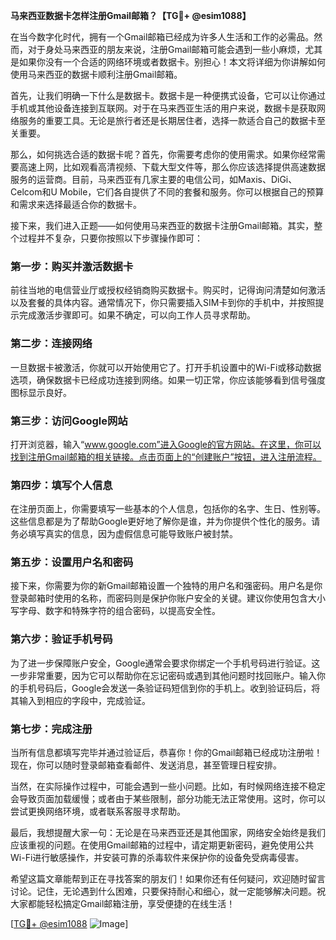 **马来西亚数据卡怎样注册Gmail邮箱？【TG💪+ @esim1088】**

在当今数字化时代，拥有一个Gmail邮箱已经成为许多人生活和工作的必需品。然而，对于身处马来西亚的朋友来说，注册Gmail邮箱可能会遇到一些小麻烦，尤其是如果你没有一个合适的网络环境或者数据卡。别担心！本文将详细为你讲解如何使用马来西亚的数据卡顺利注册Gmail邮箱。

首先，让我们明确一下什么是数据卡。数据卡是一种便携式设备，它可以让你通过手机或其他设备连接到互联网。对于在马来西亚生活的用户来说，数据卡是获取网络服务的重要工具。无论是旅行者还是长期居住者，选择一款适合自己的数据卡至关重要。

那么，如何挑选合适的数据卡呢？首先，你需要考虑你的使用需求。如果你经常需要高速上网，比如观看高清视频、下载大型文件等，那么你应该选择提供高速数据服务的运营商。目前，马来西亚有几家主要的电信公司，如Maxis、DiGi、Celcom和U Mobile，它们各自提供了不同的套餐和服务。你可以根据自己的预算和需求来选择最适合你的数据卡。

接下来，我们进入正题——如何使用马来西亚的数据卡注册Gmail邮箱。其实，整个过程并不复杂，只要你按照以下步骤操作即可：

### 第一步：购买并激活数据卡

前往当地的电信营业厅或授权经销商购买数据卡。购买时，记得询问清楚如何激活以及套餐的具体内容。通常情况下，你只需要插入SIM卡到你的手机中，并按照提示完成激活步骤即可。如果不确定，可以向工作人员寻求帮助。

### 第二步：连接网络

一旦数据卡被激活，你就可以开始使用它了。打开手机设置中的Wi-Fi或移动数据选项，确保数据卡已经成功连接到网络。如果一切正常，你应该能够看到信号强度图标显示良好。

### 第三步：访问Google网站

打开浏览器，输入“www.google.com”进入Google的官方网站。在这里，你可以找到注册Gmail邮箱的相关链接。点击页面上的“创建账户”按钮，进入注册流程。

### 第四步：填写个人信息

在注册页面上，你需要填写一些基本的个人信息，包括你的名字、生日、性别等。这些信息都是为了帮助Google更好地了解你是谁，并为你提供个性化的服务。请务必填写真实的信息，因为虚假信息可能导致账户被封禁。

### 第五步：设置用户名和密码

接下来，你需要为你的新Gmail邮箱设置一个独特的用户名和强密码。用户名是你登录邮箱时使用的名称，而密码则是保护你账户安全的关键。建议你使用包含大小写字母、数字和特殊字符的组合密码，以提高安全性。

### 第六步：验证手机号码

为了进一步保障账户安全，Google通常会要求你绑定一个手机号码进行验证。这一步非常重要，因为它可以帮助你在忘记密码或遇到其他问题时找回账户。输入你的手机号码后，Google会发送一条验证码短信到你的手机上。收到验证码后，将其输入到相应的字段中，完成验证。

### 第七步：完成注册

当所有信息都填写完毕并通过验证后，恭喜你！你的Gmail邮箱已经成功注册啦！现在，你可以随时登录邮箱查看邮件、发送消息，甚至管理日程安排。

当然，在实际操作过程中，可能会遇到一些小问题。比如，有时候网络连接不稳定会导致页面加载缓慢；或者由于某些限制，部分功能无法正常使用。这时，你可以尝试更换网络环境，或者联系客服寻求帮助。

最后，我想提醒大家一句：无论是在马来西亚还是其他国家，网络安全始终是我们应该重视的问题。在使用Gmail邮箱的过程中，请定期更新密码，避免使用公共Wi-Fi进行敏感操作，并安装可靠的杀毒软件来保护你的设备免受病毒侵害。

希望这篇文章能帮到正在寻找答案的朋友们！如果你还有任何疑问，欢迎随时留言讨论。记住，无论遇到什么困难，只要保持耐心和细心，就一定能够解决问题。祝大家都能轻松搞定Gmail邮箱注册，享受便捷的在线生活！

[[TG💪+ @esim1088](https://t.me/s/esim1088) ![Image](https://i.postimg.cc/4NQfJmqS/Snipaste-2025-05-13-00-14-12.png)]